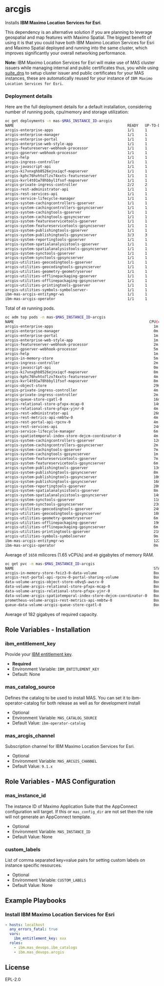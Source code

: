 arcgis
===============================================================================

Installs **IBM Maximo Location Services for Esri**.

This dependency is an alternative solution if you are planning to leverage geospatial and map features with Maximo Spatial.
The biggest benefit of using it is that you could have both IBM Maximo Location Services for Esri and Maximo Spatial deployed and running into the same cluster, which improves significantly your overall networking performance.

**Note:** IBM Maximo Location Services for Esri will make use of MAS cluster issuers while managing internal and public certificates thus, you while using [suite_dns](suite_dns.md) to setup cluster issuer and public certificates for your MAS instances, these are automatically reused for your instance of `IBM Maximo Location Services for Esri`. 

### Deployment details

Here are the full deployment details for a default installation, considering number of running pods, cpu/memory and storage utilization:

```bash
oc get deployments -n mas-$MAS_INSTANCE_ID-arcgis
NAME                                                    READY   UP-TO-DATE   AVAILABLE   AGE
arcgis-enterprise-apps                                  1/1     1            1           101m
arcgis-enterprise-manager                               1/1     1            1           114m
arcgis-enterprise-portal                                1/1     1            1           101m
arcgis-enterprise-web-style-app                         1/1     1            1           101m
arcgis-featureserver-webhook-processor                  1/1     1            1           74m
arcgis-gpserver-webhook-processor                       1/1     1            1           74m
arcgis-help                                             1/1     1            1           114m
arcgis-ingress-controller                               1/1     1            1           115m
arcgis-javascript-api                                   1/1     1            1           101m
arcgis-ki7vnxghb8526ejnxiqcf-mapserver                  1/1     1            1           82m
arcgis-kphc76hvhto7lzv74xxts-featureserver              1/1     1            1           73m
arcgis-kvrl4t01w78hbbyl1fsof-mapserver                  1/1     1            1           77m
arcgis-private-ingress-controller                       2/2     2            2           106m
arcgis-rest-administrator-api                           1/1     1            1           114m
arcgis-rest-services-api                                1/1     1            1           97m
arcgis-service-lifecycle-manager                        1/1     1            1           97m
arcgis-system-cachingcontrollers-gpserver               1/1     1            1           89m
arcgis-system-cachingcontrollers-gpsyncserver           1/1     1            1           89m
arcgis-system-cachingtools-gpserver                     1/1     1            1           89m
arcgis-system-cachingtools-gpsyncserver                 1/1     1            1           89m
arcgis-system-featureservicetools-gpserver              1/1     1            1           84m
arcgis-system-featureservicetools-gpsyncserver          1/1     1            1           84m
arcgis-system-publishingtools-gpserver                  1/1     1            1           89m
arcgis-system-publishingtools-gpsyncserver              3/3     3            3           89m
arcgis-system-reportingtools-gpserver                   1/1     1            1           89m
arcgis-system-spatialanalysistools-gpserver             1/1     1            1           82m
arcgis-system-spatialanalysistools-gpsyncserver         1/1     1            1           82m
arcgis-system-synctools-gpserver                        1/1     1            1           84m
arcgis-system-synctools-gpsyncserver                    1/1     1            1           84m
arcgis-utilities-geocodingtools-gpserver                1/1     1            1           80m
arcgis-utilities-geocodingtools-gpsyncserver            1/1     1            1           80m
arcgis-utilities-geometry-geometryserver                1/1     1            1           81m
arcgis-utilities-offlinepackaging-gpserver              1/1     1            1           79m
arcgis-utilities-offlinepackaging-gpsyncserver          1/1     1            1           79m
arcgis-utilities-printingtools-gpserver                 1/1     1            1           80m
arcgis-utilities-symbols-symbolserver-                  1/1     1            1           79m
ibm-mas-arcgis-entitymgr-ws                             1/1     1            1           118m
ibm-mas-arcgis-operator                                 1/1     1            1           121m
```

Total of `49` running pods.

```bash
oc adm top pods -n mas-$MAS_INSTANCE_ID-arcgis
NAME                                                              CPU(cores)   MEMORY(bytes)   
arcgis-enterprise-apps                                              1m           105Mi           
arcgis-enterprise-manager                                           0m           132Mi           
arcgis-enterprise-portal                                            1m           144Mi           
arcgis-enterprise-web-style-app                                     1m           80Mi            
arcgis-featureserver-webhook-processor                              2m           426Mi           
arcgis-gpserver-webhook-processor                                   5m           438Mi           
arcgis-help                                                         1m           96Mi            
arcgis-in-memory-store                                              5m           378Mi           
arcgis-ingress-controller                                           2m           122Mi           
arcgis-javascript-api                                               0m           12Mi            
arcgis-ki7vnxghb8526ejnxiqcf-mapserver                              8m           1102Mi          
arcgis-kphc76hvhto7lzv74xxts-featureserver                          4m           2250Mi          
arcgis-kvrl4t01w78hbbyl1fsof-mapserver                              8m           934Mi           
arcgis-object-store                                                 29m          3355Mi          
arcgis-private-ingress-controller                                   4m           114Mi           
arcgis-private-ingress-controller                                   2m           113Mi           
arcgis-queue-store-cgatl-0                                          16m          186Mi           
arcgis-relational-store-pfxpx-mcap-0                                14m          894Mi           
arcgis-relational-store-pfxpx-yjnr-0                                4m           687Mi           
arcgis-rest-administrator-api                                       26m          706Mi           
arcgis-rest-metrics-api-nmbtw-0                                     4m           62Mi            
arcgis-rest-portal-api-rpcnv-0                                      4m           678Mi           
arcgis-rest-services-api                                            24m          876Mi           
arcgis-service-lifecycle-manager                                    6m           744Mi           
arcgis-spatiotemporal-index-store-dejcm-coordinator-0               4m           3612Mi          
arcgis-system-cachingcontrollers-gpserver                           12m          919Mi           
arcgis-system-cachingcontrollers-gpsyncserver                       2m           1179Mi          
arcgis-system-cachingtools-gpserver                                 7m           906Mi           
arcgis-system-cachingtools-gpsyncserver                             1m           1273Mi          
arcgis-system-featureservicetools-gpserver                          7m           985Mi           
arcgis-system-featureservicetools-gpsyncserver                      6m           977Mi           
arcgis-system-publishingtools-gpserver                              13m          1043Mi          
arcgis-system-publishingtools-gpsyncserver                          8m           939Mi           
arcgis-system-publishingtools-gpsyncserver                          10m          1189Mi          
arcgis-system-publishingtools-gpsyncserver                          16m          891Mi           
arcgis-system-reportingtools-gpserver                               20m          636Mi           
arcgis-system-spatialanalysistools-gpserver                         8m           982Mi           
arcgis-system-spatialanalysistools-gpsyncserver                     14m          927Mi           
arcgis-system-synctools-gpserver                                    11m          1093Mi          
arcgis-system-synctools-gpsyncserver                                23m          960Mi
arcgis-utilities-geocodingtools-gpserver                            24m          959Mi           
arcgis-utilities-geocodingtools-gpsyncserver                        10m          1189Mi          
arcgis-utilities-geometry-geometryserver                            6m           1053Mi          
arcgis-utilities-offlinepackaging-gpserver                          19m          983Mi           
arcgis-utilities-offlinepackaging-gpsyncserver                      6m           914Mi           
arcgis-utilities-printingtools-gpserver                             21m          1323Mi          
arcgis-utilities-symbols-symbolserver                               9m           580Mi           
ibm-mas-arcgis-entitymgr-ws                                         1222m        201Mi           
ibm-mas-arcgis-operator                                             0m           48Mi
```

Average of `1650` milicores (1.65 vCPUs) and `40` gigabytes of memory RAM.

```bash
oc get pvc -n mas-$MAS_INSTANCE_ID-arcgis
NAME                                                                STATUS   VOLUME                                     CAPACITY   ACCESS MODES   STORAGECLASS      AGE
arcgis-in-memory-store-feiz3-0-data-volume                          Bound    pvc-432e190c-dbe4-44d5-828b-bf8126a326fe   20Gi       RWO            ibmc-block-gold   108m
arcgis-rest-portal-api-rpcnv-0-portal-sharing-volume                Bound    pvc-a1201747-6b7e-42b8-beed-c842c21cfa01   20Gi       RWO            ibmc-block-gold   62m
data-volume-arcgis-object-store-o0vq5-awsrx-0                       Bound    pvc-6c97716f-20d4-46b2-a110-706546dda95d   32Gi       RWO            ibmc-block-gold   108m
data-volume-arcgis-relational-store-pfxpx-mcap-0                    Bound    pvc-28635771-0e4a-475d-b6aa-2012c48dd470   20Gi       RWO            ibmc-block-gold   111m
data-volume-arcgis-relational-store-pfxpx-yjnr-0                    Bound    pvc-0e2dbc22-11af-4c5c-b5e7-b00d21a060fe   20Gi       RWO            ibmc-block-gold   100m
data-volume-arcgis-spatiotemporal-index-store-dejcm-coordinator-0   Bound    pvc-2e0ca0f0-c830-4353-abf0-196ce0e75b87   20Gi       RWO            ibmc-block-gold   108m
prometheus-volume-arcgis-rest-metrics-api-nmbtw-0                   Bound    pvc-fbc5c0ce-26eb-441f-8161-2191fd113a80   30Gi       RWO            ibmc-block-gold   108m
queue-data-volume-arcgis-queue-store-cgatl-0                        Bound    pvc-93451297-0e3d-4a56-bf4e-cff9bda43fb7   20Gi       RWO            ibmc-block-gold   108m
```

Average of 182 gigabyes of required capacity.

Role Variables - Installation
-------------------------------------------------------------------------------
### ibm_entitlement_key
Provide your [IBM entitlement key](https://myibm.ibm.com/products-services/containerlibrary).

- **Required**
- Environment Variable: `IBM_ENTITLEMENT_KEY`
- Default: None

### mas_catalog_source
Defines the catalog to be used to install MAS. You can set it to ibm-operator-catalog for both release as well as for development install

- Optional
- Environment Variable: `MAS_CATALOG_SOURCE`
- Default Value: `ibm-operator-catalog`

### mas_arcgis_channel
Subscription channel for IBM Maximo Location Services for Esri.

- Optional
- Environment Variable: `MAS_ARCGIS_CHANNEL`
- Default Value: `9.1.x`

Role Variables - MAS Configuration
-------------------------------------------------------------------------------
### mas_instance_id
The instance ID of Maximo Application Suite that the AppConnect configuration will target.  If this or `mas_config_dir` are not set then the role will not generate an AppConnect template.

- Optional
- Environment Variable: `MAS_INSTANCE_ID`
- Default Value: None

### custom_labels
List of comma separated key=value pairs for setting custom labels on instance specific resources.

- Optional
- Environment Variable: `CUSTOM_LABELS`
- Default Value: None


Example Playbooks
-------------------------------------------------------------------------------
### Install IBM Maximo Location Services for Esri
```yaml
- hosts: localhost
  any_errors_fatal: true
  vars:
    ibm_entitlement_key: xxx
  roles:
    - ibm.mas_devops.ibm_catalogs
    - ibm.mas_devops.arcgis
```

License
-------------------------------------------------------------------------------

EPL-2.0
